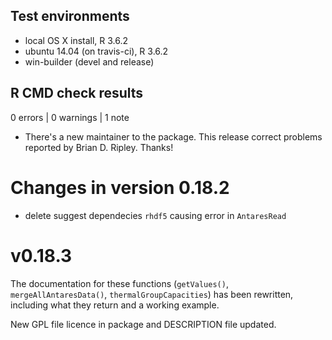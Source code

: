 ## Test environments
* local OS X install, R 3.6.2
* ubuntu 14.04 (on travis-ci), R 3.6.2
* win-builder (devel and release)

## R CMD check results

0 errors | 0 warnings | 1 note

* There's a new maintainer to the package. This release correct problems reported by Brian D. Ripley.
Thanks!

# Changes in version 0.18.2
* delete suggest dependecies `rhdf5` causing error in `AntaresRead`

# v0.18.3
The documentation for these functions (`getValues()`, `mergeAllAntaresData()`, `thermalGroupCapacities`) 
has been rewritten, including what they return and a working example.

New GPL file licence in package and DESCRIPTION file updated.

